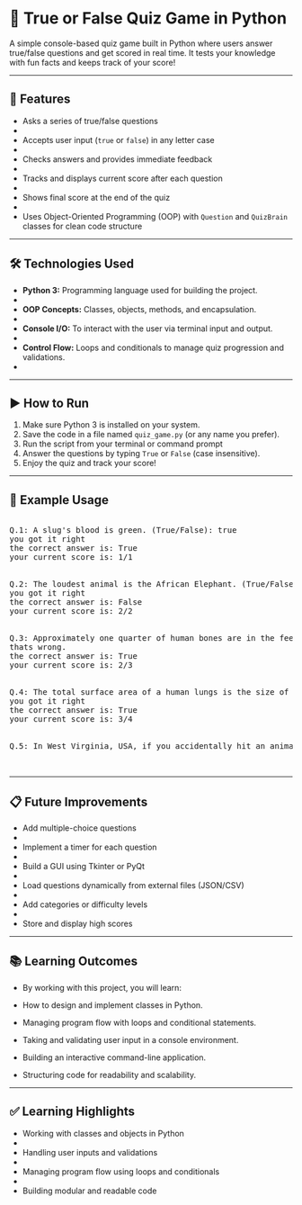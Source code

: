 # 🧠 True or False Quiz Game in Python

A simple console-based quiz game built in Python where users answer true/false questions and get scored in real time. It tests your knowledge with fun facts and keeps track of your score!

---

## 📌 Features

- Asks a series of true/false questions
- 
- Accepts user input (`true` or `false`) in any letter case
- 
- Checks answers and provides immediate feedback
- 
- Tracks and displays current score after each question
- 
- Shows final score at the end of the quiz
- 
- Uses Object-Oriented Programming (OOP) with `Question` and `QuizBrain` classes for clean code structure  

---


## 🛠️ Technologies Used

- **Python 3:** Programming language used for building the project.
- 
- **OOP Concepts:** Classes, objects, methods, and encapsulation.
- 
- **Console I/O:** To interact with the user via terminal input and output.
- 
- **Control Flow:** Loops and conditionals to manage quiz progression and validations.
- 


---

## ▶️ How to Run

1. Make sure Python 3 is installed on your system.  
2. Save the code in a file named `quiz_game.py` (or any name you prefer).  
3. Run the script from your terminal or command prompt
4. Answer the questions by typing `True` or `False` (case insensitive).  
5. Enjoy the quiz and track your score!

---

## 📄 Example Usage

<pre>

Q.1: A slug's blood is green. (True/False): true
you got it right
the correct answer is: True
your current score is: 1/1


Q.2: The loudest animal is the African Elephant. (True/False): false
you got it right
the correct answer is: False
your current score is: 2/2


Q.3: Approximately one quarter of human bones are in the feet. (True/False): ture
thats wrong.
the correct answer is: True
your current score is: 2/3


Q.4: The total surface area of a human lungs is the size of a football pitch. (True/False): true
you got it right
the correct answer is: True
your current score is: 3/4


Q.5: In West Virginia, USA, if you accidentally hit an animal with your car, you are free to take it home to eat. (True/False): 


</pre>



---

## 📋 Future Improvements

- Add multiple-choice questions
- 
- Implement a timer for each question
- 
- Build a GUI using Tkinter or PyQt
- 
- Load questions dynamically from external files (JSON/CSV)
- 
- Add categories or difficulty levels
- 
- Store and display high scores  

---

## 📚 Learning Outcomes

- By working with this project, you will learn:

- How to design and implement classes in Python.

- Managing program flow with loops and conditional statements.

- Taking and validating user input in a console environment.

- Building an interactive command-line application.

- Structuring code for readability and scalability.







---


## ✅ Learning Highlights

- Working with classes and objects in Python
-  
- Handling user inputs and validations
- 
- Managing program flow using loops and conditionals
-  
- Building modular and readable code  





